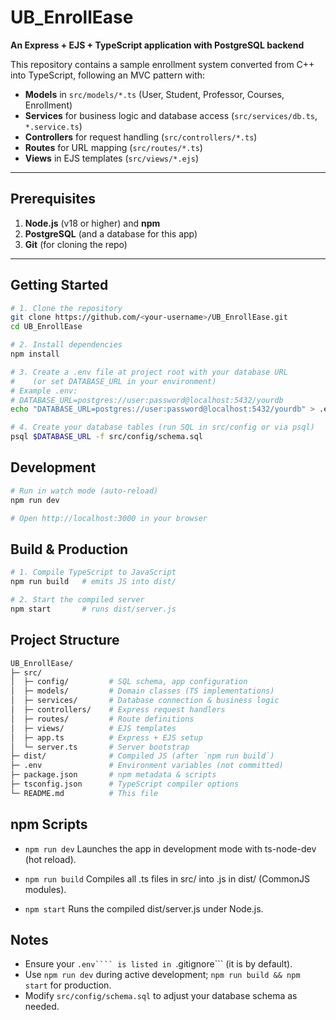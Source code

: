 # UB_EnrollEase

**An Express + EJS + TypeScript application with PostgreSQL backend**

This repository contains a sample enrollment system converted from C++ into TypeScript, following an MVC pattern with:

- **Models** in `src/models/*.ts` (User, Student, Professor, Courses, Enrollment)
- **Services** for business logic and database access (`src/services/db.ts`, `*.service.ts`)
- **Controllers** for request handling (`src/controllers/*.ts`)
- **Routes** for URL mapping (`src/routes/*.ts`)
- **Views** in EJS templates (`src/views/*.ejs`)

---

## Prerequisites

1. **Node.js** (v18 or higher) and **npm**
2. **PostgreSQL** (and a database for this app)
3. **Git** (for cloning the repo)

---

## Getting Started

```bash
# 1. Clone the repository
git clone https://github.com/<your-username>/UB_EnrollEase.git
cd UB_EnrollEase

# 2. Install dependencies
npm install

# 3. Create a .env file at project root with your database URL
#    (or set DATABASE_URL in your environment)
# Example .env:
# DATABASE_URL=postgres://user:password@localhost:5432/yourdb
echo "DATABASE_URL=postgres://user:password@localhost:5432/yourdb" > .env

# 4. Create your database tables (run SQL in src/config or via psql)
psql $DATABASE_URL -f src/config/schema.sql
```

## Development
```bash
# Run in watch mode (auto-reload)
npm run dev

# Open http://localhost:3000 in your browser

```

## Build & Production
```bash 
# 1. Compile TypeScript to JavaScript
npm run build   # emits JS into dist/

# 2. Start the compiled server
npm start       # runs dist/server.js

```

## Project Structure
```bash 
UB_EnrollEase/
├─ src/
│  ├─ config/         # SQL schema, app configuration
│  ├─ models/         # Domain classes (TS implementations)
│  ├─ services/       # Database connection & business logic
│  ├─ controllers/    # Express request handlers
│  ├─ routes/         # Route definitions
│  ├─ views/          # EJS templates
│  ├─ app.ts          # Express + EJS setup
│  └─ server.ts       # Server bootstrap
├─ dist/              # Compiled JS (after `npm run build`)
├─ .env               # Environment variables (not committed)
├─ package.json       # npm metadata & scripts
├─ tsconfig.json      # TypeScript compiler options
└─ README.md          # This file

```

## npm Scripts
- ```npm run dev```
Launches the app in development mode with ts-node-dev (hot reload).

- ```npm run build```
Compiles all .ts files in src/ into .js in dist/ (CommonJS modules).

- ```npm start```
Runs the compiled dist/server.js under Node.js.

## Notes
- Ensure your ```.env```` is listed in ```.gitignore``` (it is by default).
- Use ```npm run dev``` during active development; ```npm run build && npm start``` for production.
- Modify ```src/config/schema.sql``` to adjust your database schema as needed.
